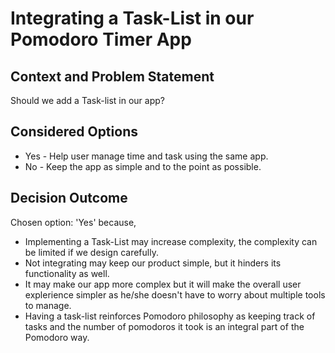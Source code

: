 # Integrating a Task-List in our Pomodoro Timer App

## Context and Problem Statement

Should we add a Task-list in our app?

## Considered Options

* Yes - Help user manage time and task using the same app.
* No - Keep the app as simple and to the point as possible.

## Decision Outcome

Chosen option: 'Yes' because,

* Implementing a Task-List may increase complexity, the complexity can be limited if we design carefully.
* Not integrating may keep our product simple, but it hinders its functionality as well.
* It may make our app more complex but it will make the overall user explerience simpler as he/she doesn't have to worry about multiple tools to manage.
* Having a task-list reinforces Pomodoro philosophy as keeping track of tasks and the number of pomodoros it took is an integral part of the Pomodoro way.

